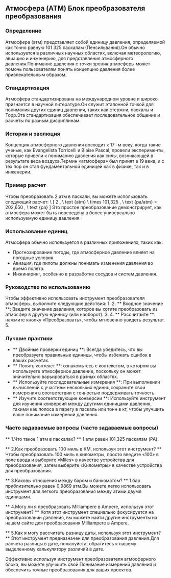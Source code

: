 ## Атмосфера (ATM) Блок преобразователя преобразования

### Определение
Атмосфера (атм) представляет собой единицу давления, определяемой как точно равную 101 325 паскалам (Пенсильвания).Он обычно используется в различных научных областях, включая метеорологию, авиацию и инженерию, для представления атмосферного давления.Понимание давления с точки зрения атмосферы может помочь пользователям понять концепцию давления более привлекательным образом.

### Стандартизация
Атмосфера стандартизирована на международном уровне и широко признается в научной литературе.Он служит эталонной точкой для понимания других единиц давления, таких как стержни, паскалы и Торр.Эта стандартизация обеспечивает последовательное общение и расчеты по разным дисциплинам.

### История и эволюция
Концепция атмосферного давления восходит к 17 -м веку, когда такие ученые, как Evangelista Torricelli и Blaise Pascal, провели эксперименты, которые привели к пониманию давления как силы, возникающей в результате веса воздуха.Термин «атмосфера» был принят в 19 веке, и с тех пор он стал фундаментальной единицей как в физике, так и в инженерии.

### Пример расчет
Чтобы преобразовать 2 атм в паскали, вы можете использовать следующий расчет:
\ [
2 \, \ text {atm} \ times 101,325 \, \ text {pa/atm} = 202,650 \, \ text {pa}
\]
Это простое преобразование демонстрирует, как атмосфера может быть переведена в более универсально используемую единицу давления.

### Использование единиц
Атмосфера обычно используется в различных приложениях, таких как:
- Прогнозирование погоды, где атмосферное давление влияет на погодные условия.
- Авиация, где пилоты должны понимать изменения давления во время полета.
- Инжиниринг, особенно в разработке сосудов и систем давления.

### Руководство по использованию
Чтобы эффективно использовать инструмент преобразователя атмосферы, выполните следующие действия:
1.
2. ** Входное значение **: Введите значение давления, которое вы хотите преобразовать из атмосфер в другую единицу (или наоборот).
3.
4. ** Рассчитайте **: нажмите кнопку «Преобразовать», чтобы мгновенно увидеть результат.
5.

### Лучшие практики
- ** Двойные проверки единиц **: Всегда убедитесь, что вы преобразуете правильные единицы, чтобы избежать ошибок в ваших расчетах.
- ** Понять контекст **: ознакомьтесь с контекстом, в котором вы используете атмосферное давление, поскольку он может значительно варьироваться в разных областях.
- ** Используйте последовательные измерения **: При выполнении вычислений с участием нескольких единиц сохраните свои измерения в соответствии с точностью поддерживать точность.
- ** Изучите соответствующие конверсии **: Используйте инструмент для изучения конверсий между другими единицами давления, такими как полоса в парегу в паскаль или тонн в кг, чтобы улучшить ваше понимание измерений давления.

### Часто задаваемые вопросы (часто задаваемые вопросы)

** 1.Что такое 1 атм в паскалах? **
1 атм равен 101,325 паскалам (PA).

** 2.Как преобразовать 100 миль в КМ, используя этот инструмент? **
Чтобы преобразовать 100 миль в километры, просто введите «100» в поле ввода и выберите «Miles» в качестве устройства для преобразования, затем выберите «Километры» в качестве устройства для преобразования.

** 3.Каковы отношения между баром и банкоматом? **
1 бар приблизительно равен 0,9869 атм.Вы можете легко использовать инструмент для легкого преобразования между этими двумя единицами.

** 4.Могу ли я преобразовать Milliampere в Ampere, используя этот инструмент? **
Хотя этот инструмент специально фокусируется на преобразовании давления, вы можете найти другие инструменты на нашем сайте для преобразования Milliampere в Ampere.

** 5.Как я могу рассчитать разницу даты, используя этот инструмент? **
Этот инструмент предназначен для преобразования давления.Для расчета разницы в дате, пожалуйста, обратитесь к нашему выделенному калькулятору различий в дате.

Эффективно используя инструмент преобразователя атмосферного блока, вы можете улучшить свой Понимание измерений давления и обеспечить точные преобразования для ваших проектов.